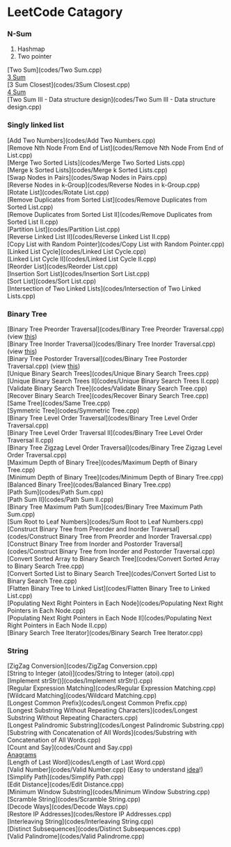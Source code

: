 LeetCode Catagory
========

### N-Sum

1. Hashmap
2. Two pointer

[Two Sum](codes/Two Sum.cpp)   
[3 Sum](codes/3Sum.cpp)   
[3 Sum Closest](codes/3Sum Closest.cpp)   
[4 Sum](codes/4Sum.cpp)   
[Two Sum III - Data structure design](codes/Two Sum III - Data structure design.cpp)

### Singly linked list

[Add Two Numbers](codes/Add Two Numbers.cpp)   
[Remove Nth Node From End of List](codes/Remove Nth Node From End of List.cpp)  
[Merge Two Sorted Lists](codes/Merge Two Sorted Lists.cpp)   
[Merge k Sorted Lists](codes/Merge k Sorted Lists.cpp)  
[Swap Nodes in Pairs](codes/Swap Nodes in Pairs.cpp)  
[Reverse Nodes in k-Group](codes/Reverse Nodes in k-Group.cpp)    
[Rotate List](codes/Rotate List.cpp)  
[Remove Duplicates from Sorted List](codes/Remove Duplicates from Sorted List.cpp)   
[Remove Duplicates from Sorted List II](codes/Remove Duplicates from Sorted List II.cpp)   
[Partition List](codes/Partition List.cpp)  
[Reverse Linked List II](codes/Reverse Linked List II.cpp)   
[Copy List with Random Pointer](codes/Copy List with Random Pointer.cpp)   
[Linked List Cycle](codes/Linked List Cycle.cpp)   
[Linked List Cycle II](codes/Linked List Cycle II.cpp)   
[Reorder List](codes/Reorder List.cpp)   
[Insertion Sort List](codes/Insertion Sort List.cpp)  
[Sort List](codes/Sort List.cpp)   
[Intersection of Two Linked Lists](codes/Intersection of Two Linked Lists.cpp)  

### Binary Tree

[Binary Tree Preorder Traversal](codes/Binary Tree Preorder Traversal.cpp)    (view [this](https://github.com/IsaacAU/knowledge/blob/master/BinaryTree/preOrder.cpp))         
[Binary Tree Inorder Traversal](codes/Binary Tree Inorder Traversal.cpp)    (view [this](https://github.com/IsaacAU/knowledge/blob/master/BinaryTree/inOrder.cpp))       
[Binary Tree Postorder Traversal](codes/Binary Tree Postorder Traversal.cpp)    (view [this](https://github.com/IsaacAU/knowledge/blob/master/BinaryTree/postOrder.cpp))       
[Unique Binary Search Trees](codes/Unique Binary Search Trees.cpp)   
[Unique Binary Search Trees II](codes/Unique Binary Search Trees II.cpp)   
[Validate Binary Search Tree](codes/Validate Binary Search Tree.cpp)  
[Recover Binary Search Tree](codes/Recover Binary Search Tree.cpp)   
[Same Tree](codes/Same Tree.cpp)    
[Symmetric Tree](codes/Symmetric Tree.cpp)   
[Binary Tree Level Order Traversal](codes/Binary Tree Level Order Traversal.cpp)   
[Binary Tree Level Order Traversal II](codes/Binary Tree Level Order Traversal II.cpp)  
[Binary Tree Zigzag Level Order Traversal](codes/Binary Tree Zigzag Level Order Traversal.cpp)  
[Maximum Depth of Binary Tree](codes/Maximum Depth of Binary Tree.cpp)   
[Minimum Depth of Binary Tree](codes/Minimum Depth of Binary Tree.cpp)    
[Balanced Binary Tree](codes/Balanced Binary Tree.cpp)         
[Path Sum](codes/Path Sum.cpp)    
[Path Sum II](codes/Path Sum II.cpp)    
[Binary Tree Maximum Path Sum](codes/Binary Tree Maximum Path Sum.cpp)       
[Sum Root to Leaf Numbers](codes/Sum Root to Leaf Numbers.cpp)     
[Construct Binary Tree from Preorder and Inorder Traversal](codes/Construct Binary Tree from Preorder and Inorder Traversal.cpp)   
[Construct Binary Tree from Inorder and Postorder Traversal](codes/Construct Binary Tree from Inorder and Postorder Traversal.cpp)     
[Convert Sorted Array to Binary Search Tree](codes/Convert Sorted Array to Binary Search Tree.cpp)   
[Convert Sorted List to Binary Search Tree](codes/Convert Sorted List to Binary Search Tree.cpp)    
[Flatten Binary Tree to Linked List](codes/Flatten Binary Tree to Linked List.cpp)    
[Populating Next Right Pointers in Each Node](codes/Populating Next Right Pointers in Each Node.cpp)     
[Populating Next Right Pointers in Each Node II](codes/Populating Next Right Pointers in Each Node II.cpp)       
[Binary Search Tree Iterator](codes/Binary Search Tree Iterator.cpp)   


### String

[ZigZag Conversion](codes/ZigZag Conversion.cpp)   
[String to Integer (atoi)](codes/String to Integer (atoi).cpp)      
[Implement strStr()](codes/Implement strStr().cpp)      
[Regular Expression Matching](codes/Regular Expression Matching.cpp)    
[Wildcard Matching](codes/Wildcard Matching.cpp)      
[Longest Common Prefix](codes/Longest Common Prefix.cpp)     
[Longest Substring Without Repeating Characters](codes/Longest Substring Without Repeating Characters.cpp)    
[Longest Palindromic Substring](codes/Longest Palindromic Substring.cpp)      
[Substring with Concatenation of All Words](codes/Substring with Concatenation of All Words.cpp)     
[Count and Say](codes/Count and Say.cpp)       
[Anagrams](codes/Anagrams.cpp)      
[Length of Last Word](codes/Length of Last Word.cpp)    
[Valid Number](codes/Valid Number.cpp) (Easy to understand [idea](https://oj.leetcode.com/discuss/9013/a-simple-solution-in-cpp)!)     
[Simplify Path](codes/Simplify Path.cpp)        
[Edit Distance](codes/Edit Distance.cpp)        
[Minimum Window Substring](codes/Minimum Window Substring.cpp)        
[Scramble String](codes/Scramble String.cpp)     
[Decode Ways](codes/Decode Ways.cpp)        
[Restore IP Addresses](codes/Restore IP Addresses.cpp)      
[Interleaving String](codes/Interleaving String.cpp)       
[Distinct Subsequences](codes/Distinct Subsequences.cpp)       
[Valid Palindrome](codes/Valid Palindrome.cpp)     



